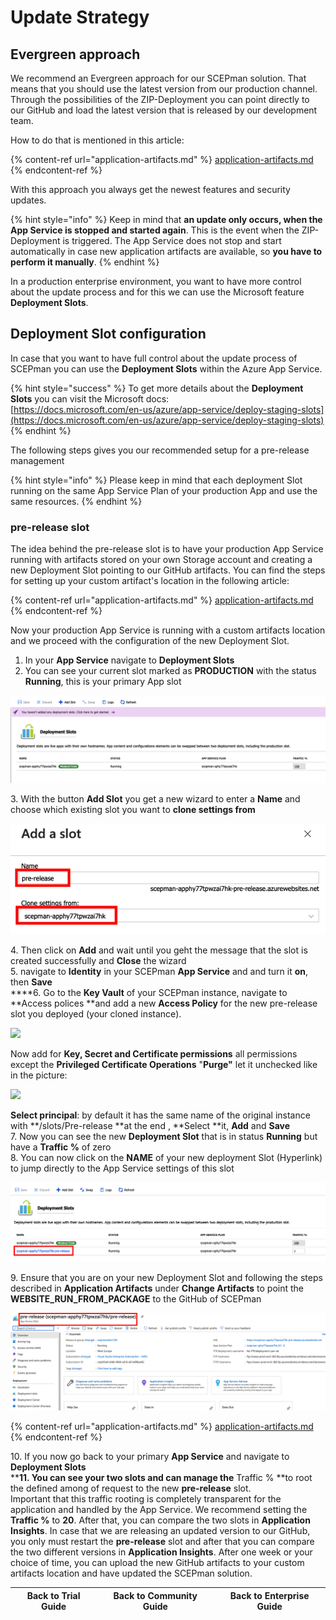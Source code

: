 # Update Strategy

## Evergreen approach

We recommend an Evergreen approach for our SCEPman solution. That means that you should use the latest version from our production channel. Through the possibilities of the ZIP-Deployment you can point directly to our GitHub and load the latest version that is released by our development team.

How to do that is mentioned in this article: 

{% content-ref url="application-artifacts.md" %}
[application-artifacts.md](application-artifacts.md)
{% endcontent-ref %}

With this approach you always get the newest features and security updates.

{% hint style="info" %}
Keep in mind that **an update only occurs, when the App Service is stopped and started again**. This is the event when the ZIP-Deployment is triggered. The App Service does not stop and start automatically in case new application artifacts are available, so **you have to perform it manually**.
{% endhint %}

In a production enterprise environment, you want to have more control about the update process and for this we can use the Microsoft feature **Deployment Slots**.

## Deployment Slot configuration

In case that you want to have full control about the update process of SCEPman you can use the **Deployment Slots** within the Azure App Service.

{% hint style="success" %}
To get more details about the **Deployment Slots** you can visit the Microsoft docs: \
[https://docs.microsoft.com/en-us/azure/app-service/deploy-staging-slots](https://docs.microsoft.com/en-us/azure/app-service/deploy-staging-slots)
{% endhint %}

The following steps gives you our recommended setup for a pre-release management

{% hint style="info" %}
Please keep in mind that each deployment Slot running on the same App Service Plan of your production App and use the same resources.
{% endhint %}

### pre-release slot

The idea behind the pre-release slot is to have your production App Service running with artifacts stored on your own Storage account and creating a new Deployment Slot pointing to our GitHub artifacts. You can find the steps for setting up your custom artifact's location in the following article: 

{% content-ref url="application-artifacts.md" %}
[application-artifacts.md](application-artifacts.md)
{% endcontent-ref %}

Now your production App Service is running with a custom artifacts location and we proceed with the configuration of the new Deployment Slot.

1. In your **App Service** navigate to **Deployment Slots**
2. You can see your current slot marked as **PRODUCTION** with the status **Running**, this is your primary App slot

![](../../../.gitbook/assets/screen-shot-2021-01-25-at-17.35.39.png)

3\. With the button **Add Slot** you get a new wizard to enter a **Name** and choose which existing slot you want to **clone settings from**

![](../../../.gitbook/assets/screen-shot-2021-01-25-at-17.38.38.png)

4\. Then click on **Add** and wait until you geht the message that the slot is created successfully and **Close** the wizard\
5\. navigate to **Identity** in your SCEPman **App Service** and  and turn it **on**, then **Save**\
****6. Go to the **Key Vault** of your SCEPman instance, navigate to **Access polices **and add a new **Access Policy** for the new pre-release slot you deployed (your cloned instance). 

![](../../../.gitbook/assets/2021-07-09-15\_57\_46-gkscep02-keyvault-microsoft-azure-and-4-more-pages-c4a8-ehamed-microsoft-.png)

Now add for **Key, Secret and Certificate permissions** all permissions except the **Privileged Certificate Operations** "**Purge"** let it unchecked like in the picture:

![](../../../.gitbook/assets/2021-07-09-15\_59\_46-add-access-policy-microsoft-azure-and-4-more-pages-c4a8-ehamed-microsoft-.png)

**Select principal**: by default it has the same name of the original instance with **/slots/Pre-release **at the end , **Select **it, **Add** and **Save**\
7\. Now you can see the new **Deployment Slot** that is in status **Running** but have a **Traffic %** of zero\
8\. You can now click on the **NAME** of your new deployment Slot (Hyperlink) to jump directly to the App Service settings of this slot

![](../../../.gitbook/assets/screen-shot-2021-01-25-at-17.41.23.png)

9\. Ensure that you are on your new Deployment Slot and following the steps described in **Application Artifacts** under **Change Artifacts** to point the **WEBSITE_RUN_FROM_PACKAGE** to the GitHub of SCEPman

![](../../../.gitbook/assets/screen-shot-2021-01-25-at-17.42.45.png)

{% content-ref url="application-artifacts.md" %}
[application-artifacts.md](application-artifacts.md)
{% endcontent-ref %}

10\. If you now go back to your primary **App Service** and navigate to **Deployment Slots**\
****11. You can see your two slots and can manage the** Traffic % **to root the defined among of request to the new **pre-release** slot.\
Important that this traffic rooting is completely transparent for the application and handled by the App Service. We recommend setting the **Traffic %** to **20**. After that, you can compare the two slots in **Application Insights**. In case that we are releasing an updated version to our GitHub, you only must restart the **pre-release** slot and after that you can compare the two different versions in **Application Insights**. After one week or your choice of time, you can upload the new GitHub artifacts to your custom artifacts location and have updated the SCEPman solution.

| Back to Trial Guide | Back to Community Guide | ​Back to Enterprise Guide​ |
| ------------------- | ----------------------- | -------------------------- |
